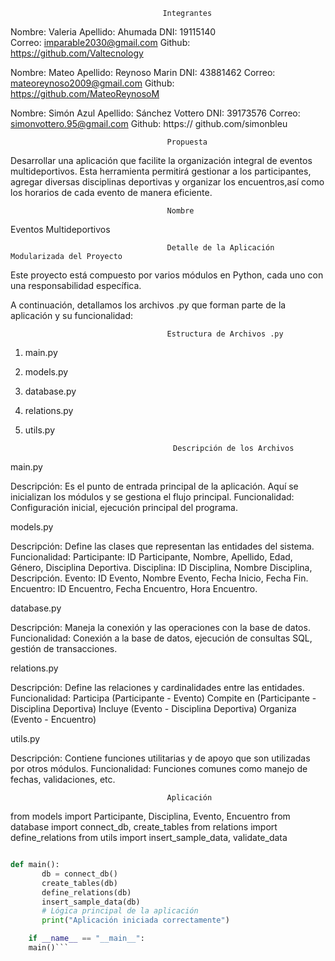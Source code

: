                                       Integrantes
Nombre: Valeria
Apellido: Ahumada
DNI: 19115140  
Correo: imparable2030@gmail.com
Github: https://github.com/Valtecnology

Nombre: Mateo
Apellido: Reynoso Marin
DNI: 43881462
Correo: mateoreynoso2009@gmail.com
Github: https://github.com/MateoReynosoM

Nombre: Simón Azul
Apellido: Sánchez Vottero
DNI: 39173576
Correo: simonvottero.95@gmail.com
Github: https:// github.com/simonbleu 

                                       Propuesta 
                                       
 Desarrollar una aplicación que facilite la organización integral de eventos multideportivos.
 Esta herramienta permitirá gestionar a los participantes, agregar diversas disciplinas deportivas y 
 organizar los encuentros,así como los horarios de cada evento de manera eficiente.
 

                                       Nombre

Eventos Multideportivos                                         

                                                                      
                                       Detalle de la Aplicación Modularizada del Proyecto
                                    
Este proyecto está compuesto por varios módulos en Python, cada uno con una responsabilidad específica. 

A continuación, detallamos los archivos .py que forman parte de la aplicación y su funcionalidad:

                                       
                                       Estructura de Archivos .py

1. main.py

2. models.py

3. database.py

4. relations.py
 
5. utils.py


                                        Descripción de los Archivos

main.py

Descripción: Es el punto de entrada principal de la aplicación. Aquí se inicializan los módulos y se gestiona el flujo principal.
Funcionalidad: Configuración inicial, ejecución principal del programa.

models.py

Descripción: Define las clases que representan las entidades del sistema.
Funcionalidad:
Participante: ID Participante, Nombre, Apellido, Edad, Género, Disciplina Deportiva.
Disciplina: ID Disciplina, Nombre Disciplina, Descripción.
Evento: ID Evento, Nombre Evento, Fecha Inicio, Fecha Fin.
Encuentro: ID Encuentro, Fecha Encuentro, Hora Encuentro.

database.py

Descripción: Maneja la conexión y las operaciones con la base de datos.
Funcionalidad: Conexión a la base de datos, ejecución de consultas SQL, gestión de transacciones.

relations.py

Descripción: Define las relaciones y cardinalidades entre las entidades.
Funcionalidad:
Participa (Participante - Evento)
Compite en (Participante - Disciplina Deportiva)
Incluye (Evento - Disciplina Deportiva)
Organiza (Evento - Encuentro)

utils.py

Descripción: Contiene funciones utilitarias y de apoyo que son utilizadas por otros módulos.
Funcionalidad: Funciones comunes como manejo de fechas, validaciones, etc.

                                       
                                       Aplicación

from models import Participante, Disciplina, Evento, Encuentro
from database import connect_db, create_tables
from relations import define_relations
from utils import insert_sample_data, validate_data

```eventos_multideportivos.py

def main():
       db = connect_db()
       create_tables(db)
       define_relations(db)
       insert_sample_data(db)
       # Lógica principal de la aplicación
       print("Aplicación iniciada correctamente")

    if __name__ == "__main__":
    main()```












